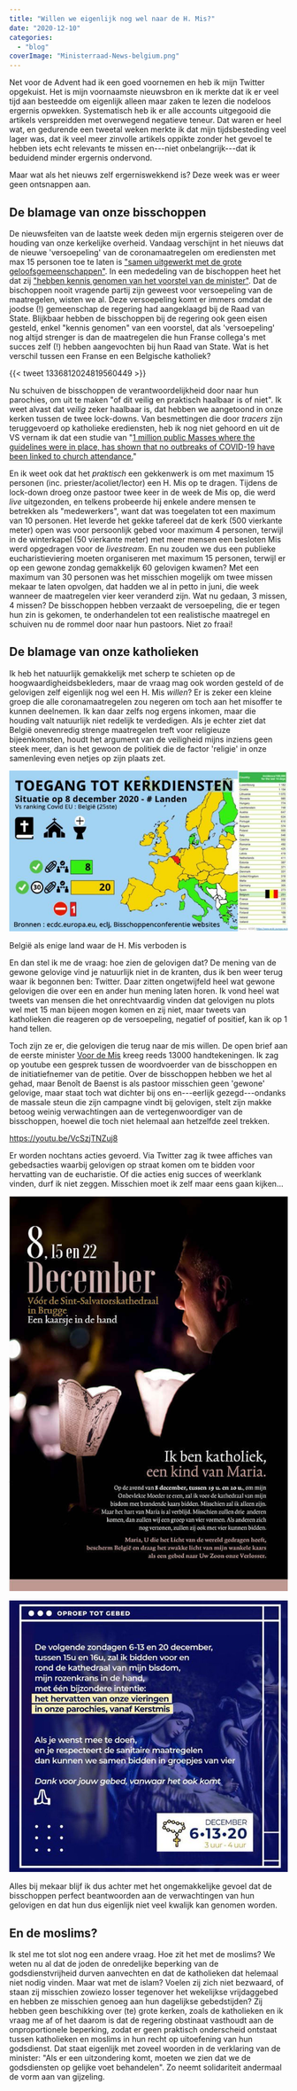 ```yaml
---
title: "Willen we eigenlijk nog wel naar de H. Mis?"
date: "2020-12-10"
categories: 
  - "blog"
coverImage: "Ministerraad-News-belgium.png"
---
```


Net voor de Advent had ik een goed voornemen en heb ik mijn Twitter opgekuist. Het is mijn voornaamste nieuwsbron en ik merkte dat ik er veel tijd aan besteedde om eigenlijk alleen maar zaken te lezen die nodeloos ergernis opwekken. Systematisch heb ik er alle accounts uitgegooid die artikels verspreidden met overwegend negatieve teneur. Dat waren er heel wat, en gedurende een tweetal weken merkte ik dat mijn tijdsbesteding veel lager was, dat ik veel meer zinvolle artikels oppikte zonder het gevoel te hebben iets echt relevants te missen en---niet onbelangrijk---dat ik beduidend minder ergernis ondervond.

Maar wat als het nieuws zelf ergerniswekkend is? Deze week was er weer geen ontsnappen aan. 

## De blamage van onze bisschoppen

De nieuwsfeiten van de laatste week deden mijn ergernis steigeren over de houding van onze kerkelijke overheid. Vandaag verschijnt in het nieuws dat de nieuwe 'versoepeling' van de coronamaatregelen om erediensten met max 15 personen toe te laten is ["samen uitgewerkt met de grote geloofsgemeenschappen"](https://www.vrt.be/vrtnws/nl/2020/12/09/van-quickenborne-raad-van-state-erediensten/). In een mededeling van de bischoppen heet het dat zij ["hebben kennis genomen van het voorstel van de minister"](https://www.kerknet.be/bisschoppenconferentie/persbericht/reactie-bisschoppen-op-versoepeling-lockdown-voor-erediensten). Dat de bischoppen nooit vragende partij zijn geweest voor versoepeling van de maatregelen, wisten we al. Deze versoepeling komt er immers omdat de joodse (!) gemeenschap de regering had aangeklaagd bij de Raad van State. Blijkbaar hebben de bisschoppen bij de regering ook geen eisen gesteld, enkel "kennis genomen" van een voorstel, dat als 'versoepeling' nog altijd strenger is dan de maatregelen die hun Franse collega's met succes zelf (!) hebben aangevochten bij hun Raad van State. Wat is het verschil tussen een Franse en een Belgische katholiek?

{{< tweet 1336812024819560449 >}}

Nu schuiven de bisschoppen de verantwoordelijkheid door naar hun parochies, om uit te maken "of dit veilig en praktisch haalbaar is of niet". Ik weet alvast dat _veilig_ zeker haalbaar is, dat hebben we aangetoond in onze kerken tussen de twee lock-downs. Van besmettingen die door _tracers_ zijn teruggevoerd op katholieke erediensten, heb ik nog niet gehoord en uit de VS vernam ik dat een studie van "[1 million public Masses where the guidelines were in place, has shown that no outbreaks of COVID-19 have been linked to church attendance.](https://www.ncregister.com/news/balancing-lives-and-livelihoods-catholics-clash-over-pandemic-positions)" 

En ik weet ook dat het _praktisch_ een gekkenwerk is om met maximum 15 personen (inc. priester/acoliet/lector) een H. Mis op te dragen. Tijdens de lock-down droeg onze pastoor twee keer in de week de Mis op, die werd _live_ uitgezonden, en telkens probeerde hij enkele andere mensen te betrekken als "medewerkers", want dat was toegelaten tot een maximum van 10 personen. Het leverde het gekke tafereel dat de kerk (500 vierkante meter) open was voor persoonlijk gebed voor maximum 4 personen, terwijl in de winterkapel (50 vierkante meter) met meer mensen een besloten Mis werd opgedragen voor de _livestream_. En nu zouden we dus een publieke eucharistieviering moeten organiseren met maximum 15 personen, terwijl er op een gewone zondag gemakkelijk 60 gelovigen kwamen? Met een maximum van 30 personen was het misschien mogelijk om twee missen mekaar te laten opvolgen, dat hadden we al in petto in juni, die week wanneer de maatregelen vier keer veranderd zijn. Wat nu gedaan, 3 missen, 4 missen? De bisschoppen hebben verzaakt de versoepeling, die er tegen hun zin is gekomen, te onderhandelen tot een realistische maatregel en schuiven nu de rommel door naar hun pastoors. Niet zo fraai!

## De blamage van onze katholieken

Ik heb het natuurlijk gemakkelijk met scherp te schieten op de hoogwaardigheidsbekleders, maar de vraag mag ook worden gesteld of de gelovigen zelf eigenlijk nog wel een H. Mis _willen_? Er is zeker een kleine groep die alle coronamaatregelen zou negeren om toch aan het misoffer te kunnen deelnemen. Ik kan daar zelfs nog ergens inkomen, maar die houding valt natuurlijk niet redelijk te verdedigen. Als je echter ziet dat België onevenredig strenge maatregelen treft voor religieuze bijeenkomsten, houdt het argument van de veiligheid mijns inziens geen steek meer, dan is het gewoon de politiek die de factor 'religie' in onze samenleving even netjes op zijn plaats zet.

[![kaart van Europa met Belgie rood ingekleurd](images/voordemis.jpeg)](https://www.pourlamesse-voordemis.be/)

België als enige land waar de H. Mis verboden is

En dan stel ik me de vraag: hoe zien de gelovigen dat? De mening van de gewone gelovige vind je natuurlijk niet in de kranten, dus ik ben weer terug waar ik begonnen ben: Twitter. Daar zitten ongetwijfeld heel wat gewone gelovigen die over een en ander hun mening laten horen. Ik vond heel wat tweets van mensen die het onrechtvaardig vinden dat gelovigen nu plots wel met 15 man bijeen mogen komen en zij niet, maar tweets van katholieken die reageren op de versoepeling, negatief of positief, kan ik op 1 hand tellen.

Toch zijn ze er, die gelovigen die terug naar de mis willen. De open brief aan de eerste minister [Voor de Mis](https://www.pourlamesse-voordemis.be/) kreeg reeds 13000 handtekeningen. Ik zag op youtube een gesprek tussen de woordvoerder van de bisschoppen en de initiatiefnemer van de petitie. Over de bisschoppen hebben we het al gehad, maar Benoît de Baenst is als pastoor misschien geen 'gewone' gelovige, maar staat toch wat dichter bij ons en---eerlijk gezegd---ondanks de massale steun die zijn campagne vindt bij gelovigen, stelt zijn makke betoog weinig verwachtingen aan de vertegenwoordiger van de bisschoppen, hoewel die toch niet helemaal aan hetzelfde zeel trekken.

https://youtu.be/VcSzjTNZuj8

Er worden nochtans acties gevoerd. Via Twitter zag ik twee affiches van gebedsacties waarbij gelovigen op straat komen om te bidden voor hervatting van de eucharistie. Of die acties enig succes of weerklank vinden, durf ik niet zeggen. Misschien moet ik zelf maar eens gaan kijken…

[![](images/EogHUPiXcAEqpYn-1.jpeg)](images/EogHUPiXcAEqpYn-1.jpeg)

[![](images/EogRYaWXYBEnITX.jpeg)](images/EogRYaWXYBEnITX.jpeg)

Alles bij mekaar blijf ik dus achter met het ongemakkelijke gevoel dat de bisschoppen perfect beantwoorden aan de verwachtingen van hun gelovigen en dat hun dus eigenlijk niet veel kwalijk kan genomen worden.

## En de moslims?

Ik stel me tot slot nog een andere vraag. Hoe zit het met de moslims? We weten nu al dat de joden de onredelijke beperking van de godsdienstvrijheid durven aanvechten en dat de katholieken dat helemaal niet nodig vinden. Maar wat met de islam? Voelen zij zich niet bezwaard, of staan zij misschien zowiezo losser tegenover het wekelijkse vrijdaggebed en hebben ze misschien genoeg aan hun dagelijkse gebedstijden? Zij hebben geen beschikking over (te) grote kerken, zoals de katholieken en ik vraag me af of het daarom is dat de regering obstinaat vasthoudt aan de onproportionele beperking, zodat er geen praktisch onderscheid ontstaat tussen katholieken en moslims in hun recht op uitoefening van hun godsdienst. Dat staat eigenlijk met zoveel woorden in de verklaring van de minister: "Als er een uitzondering komt, moeten we zien dat we de godsdiensten op gelijke voet behandelen". Zo neemt solidariteit andermaal de vorm aan van gijzeling.
